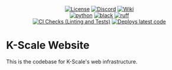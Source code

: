 <div align="center">

[![License](https://img.shields.io/badge/license-MIT-green)](https://github.com/kscalelabs/ksim/blob/main/LICENSE)
[![Discord](https://img.shields.io/discord/1224056091017478166)](https://discord.gg/k5mSvCkYQh)
[![Wiki](https://img.shields.io/badge/wiki-humanoids-black)](https://humanoids.wiki)
<br />
[![python](https://img.shields.io/badge/-Python_3.11-blue?logo=python&logoColor=white)](https://github.com/pre-commit/pre-commit)
[![black](https://img.shields.io/badge/Code%20Style-Black-black.svg?labelColor=gray)](https://black.readthedocs.io/en/stable/)
[![ruff](https://img.shields.io/badge/Linter-Ruff-red.svg?labelColor=gray)](https://github.com/charliermarsh/ruff)
<br />
[![CI Checks (Linting and Tests)](https://github.com/kscalelabs/www/actions/workflows/test.yml/badge.svg)](https://github.com/kscalelabs/www/actions/workflows/test.yml)
[![Deploys latest code](https://github.com/kscalelabs/www/actions/workflows/deploy.yml/badge.svg)](https://github.com/kscalelabs/www/actions/workflows/deploy.yml)

</div>

# K-Scale Website

This is the codebase for K-Scale's web infrastructure.
